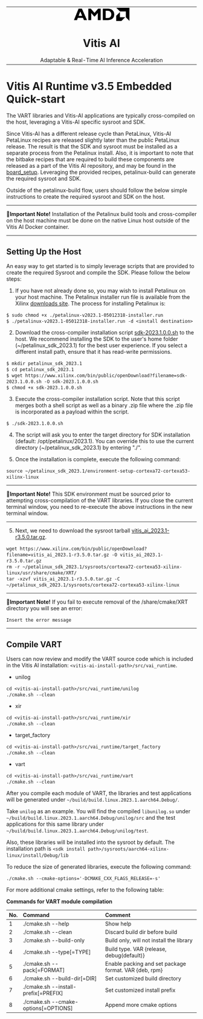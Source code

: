﻿<table class="sphinxhide">
 <tr>
   <td align="center"><img src="https://raw.githubusercontent.com/Xilinx/Image-Collateral/main/xilinx-logo.png" width="30%"/><h1>Vitis AI</h1><h0>Adaptable & Real-Time AI Inference Acceleration</h0>
   </td>
 </tr>
</table>

# Vitis AI Runtime v3.5 Embedded Quick-start
 
The VART libraries and Vitis-AI applications are typically cross-compiled on the host, leveraging a Vitis-AI specific sysroot and SDK.

Since Vitis-AI has a different release cycle than PetaLinux, Vitis-AI PetaLinux recipes are released slightly later than the public PetaLinux release.  The result is that the SDK and sysroot must be installed as a separate process from the Petalinux install.  Also, it is important to note that the bitbake recipes that are required to build these components are released as a part of the Vitis AI repository, and may be found in the [board_setup](../../board_setup/README.md).  Leveraging the provided recipes, petalinux-build can generate the required sysroot and SDK.

Outside of the petalinux-build flow, users should follow the below simple instructions to create the required sysroot and SDK on the host.

****************
:pushpin:**Important Note!** Installation of the Petalinux build tools and cross-compiler on the host machine must be done on the native Linux host outside of the Vitis AI Docker container.

****************

## Setting Up the Host

An easy way to get started is to simply leverage scripts that are provided to create the required Sysroot and compile the SDK.  Please follow the below steps:

1. If you have not already done so, you may wish to install Petalinux on your host machine.  The Petalinux installer run file is available from the Xilinx [downloads site](https://www.xilinx.com/member/forms/download/xef.html?filename=petalinux-v2023.1-05012318-installer.run).  The process for installing Petalinux is:

```
$ sudo chmod +x ./petalinux-v2023.1-05012318-installer.run
$ ./petalinux-v2023.1-05012318-installer.run -d <install destination>
```

2. Download the cross-compiler installation script [sdk-2023.1.0.0.sh](https://www.xilinx.com/bin/public/openDownload?filename=sdk-2023.1.0.0.sh) to the host.  We recommend installing the SDK to the user's home folder (~/petalinux_sdk_2023.1) for the best user experience.  If you select a different install path, ensure that it has read-write permissions.

```
$ mkdir petalinux_sdk_2023.1
$ cd petalinux_sdk_2023.1
$ wget https://www.xilinx.com/bin/public/openDownload?filename=sdk-2023.1.0.0.sh -O sdk-2023.1.0.0.sh
$ chmod +x sdk-2023.1.0.0.sh
```

3. Execute the cross-compiler installation script.  Note that this script merges both a shell script as well as a binary .zip file where the .zip file is incorporated as a payload within the script.

```
$ ./sdk-2023.1.0.0.sh
```

4. The script will ask you to enter the target directory for SDK installation (default: /opt/petalinux/2023.1).  You can override this to use the current directory (~/petalinux_sdk_2023.1) by entering "./".

5. Once the installation is complete, execute the following command:
```
source ~/petalinux_sdk_2023.1/environment-setup-cortexa72-cortexa53-xilinx-linux
```

****************
:pushpin:**Important Note!** This SDK environment must be sourced prior to attempting cross-compilation of the VART libraries.  If you close the current terminal window, you need to re-execute the above instructions in the new terminal window.

****************

5. Next, we need to download the sysroot tarball [vitis_ai_2023.1-r3.5.0.tar.gz](https://www.xilinx.com/bin/public/openDownload?filename=vitis_ai_2023.1-r3.5.0.tar.gz).
 
```
wget https://www.xilinx.com/bin/public/openDownload?filename=vitis_ai_2023.1-r3.5.0.tar.gz -O vitis_ai_2023.1-r3.5.0.tar.gz
rm -r ~/petalinux_sdk_2023.1/sysroots/cortexa72-cortexa53-xilinx-linux/usr/share/cmake/XRT/
tar -xzvf vitis_ai_2023.1-r3.5.0.tar.gz -C ~/petalinux_sdk_2023.1/sysroots/cortexa72-cortexa53-xilinx-linux
```

****************
:pushpin:**Important Note!** If you fail to execute removal of the /share/cmake/XRT directory you will see an error:

```
Insert the error message 
```
****************

## Compile VART 
Users can now review and modify the VART source code which is included in the Vitis AI installation: `<vitis-ai-install-path>/src/vai_runtime`.  

* unilog
```
cd <vitis-ai-install-path>/src/vai_runtime/unilog
./cmake.sh --clean
```
* xir
```
cd <vitis-ai-install-path>/src/vai_runtime/xir
./cmake.sh --clean
```
* target_factory
```
cd <vitis-ai-install-path>/src/vai_runtime/target_factory
./cmake.sh --clean
```
* vart
```
cd <vitis-ai-install-path>/src/vai_runtime/vart
./cmake.sh --clean
```
After you compile each module of VART, the libraries and test applications will be generated under `~/build/build.linux.2023.1.aarch64.Debug/`.

Take `unilog` as an example.  You will find the compiled `libunilog.so` under `~/build/build.linux.2023.1.aarch64.Debug/unilog/src` and the test applications for this same library under `~/build/build.linux.2023.1.aarch64.Debug/unilog/test`. 

Also, these libraries will be installed into the sysroot by default. The installation path is `<sdk install path>/sysroots/aarch64-xilinx-linux/install/Debug/lib`

To reduce the size of generated libraries, execute the following command:
```
./cmake.sh --cmake-options='-DCMAKE_CXX_FLAGS_RELEASE=-s'
```

For more additional cmake settings, refer to the following table:

<b> Commands for VART module compilation </b>
 
| No\. | Command                  | Comment                                                      |
| :--- | :----------------------- | :----------------------------------------------------------- |
| 1    | ./cmake.sh --help        | Show help                              |
| 2    | ./cmake.sh --clean       | Discard build dir before build                              |
| 3    | ./cmake.sh --build-only  | Build only, will not install the library                  |
| 4    | ./cmake.sh --type[=TYPE] | Build type. VAR {release, debug(default)}            |
| 5    | ./cmake.sh --pack[=FORMAT]           | Enable packing and set package format. VAR {deb, rpm}         |
| 6    | ./cmake.sh --build-dir[=DIR]           | Set customized build directory    |
| 7    | ./cmake.sh --install-prefix[=PREFIX]   | Set customized install prefix         |
| 8    | ./cmake.sh --cmake-options[=OPTIONS]   | Append more cmake options        |
